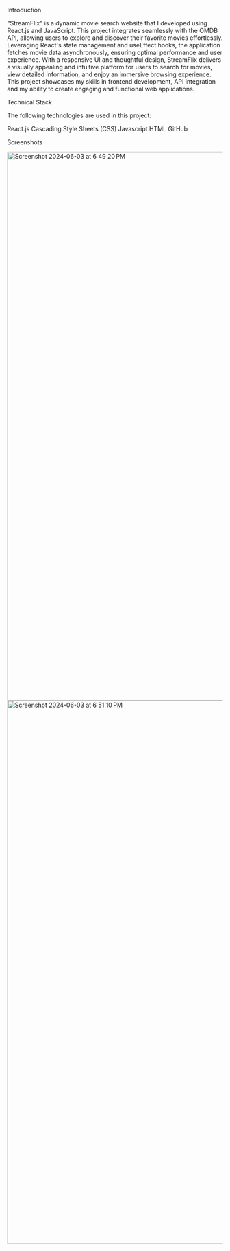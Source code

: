 Introduction

"StreamFlix" is a dynamic movie search website that I developed using React.js and JavaScript. This project integrates seamlessly with the OMDB API, allowing users to explore and discover their favorite movies effortlessly. Leveraging React's state management and useEffect hooks, the application fetches movie data asynchronously, ensuring optimal performance and user experience. With a responsive UI and thoughtful design, StreamFlix delivers a visually appealing and intuitive platform for users to search for movies, view detailed information, and enjoy an immersive browsing experience. This project showcases my skills in frontend development, API integration and my ability to create engaging and functional web applications.

Technical Stack

The following technologies are used in this project:

React.js
Cascading Style Sheets (CSS) 
Javascript
HTML
GitHub 

Screenshots


<img width="1278" alt="Screenshot 2024-06-03 at 6 49 20 PM" src="https://github.com/Samrudh713/stream-flix/assets/79752299/9098fd43-6914-4e1d-a800-6696e5304d2f">
<img width="1266" alt="Screenshot 2024-06-03 at 6 51 10 PM" src="https://github.com/Samrudh713/stream-flix/assets/79752299/28a36830-8e94-470f-a676-072ec4c74959">
